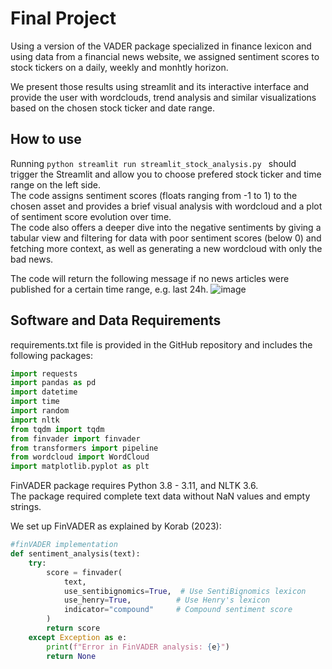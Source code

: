# Final Project
Using a version of the VADER package specialized in finance lexicon and using data from a financial news website, we assigned sentiment scores to stock tickers on a daily, weekly and monhtly horizon.    
  
We present those results using streamlit and its interactive interface and provide the user with wordclouds, trend analysis and similar visualizations based on the chosen stock ticker and date range.

## How to use
Running ```python streamlit run streamlit_stock_analysis.py ``` should trigger the Streamlit and allow you to choose prefered stock ticker and time range on the left side.  
The code assigns sentiment scores (floats ranging from -1 to 1) to the chosen asset and provides a brief visual analysis with wordcloud and a plot of sentiment score evolution over time.  
The code also offers a deeper dive into the negative sentiments by giving a tabular view and filtering for data with poor sentiment scores (below 0) and fetching more context, as well as generating a new wordcloud with only the bad news.

The code will return the following message if no news articles were published for a certain time range, e.g. last 24h.
![image](https://github.com/user-attachments/assets/344da849-4e21-4ff2-98a8-d4a47f13c1f9)


## Software and Data Requirements 
requirements.txt file is provided in the GitHub repository and includes the following packages:
```python
import requests
import pandas as pd
import datetime
import time
import random
import nltk
from tqdm import tqdm
from finvader import finvader
from transformers import pipeline
from wordcloud import WordCloud
import matplotlib.pyplot as plt
```
FinVADER package requires Python 3.8 - 3.11, and NLTK 3.6.  
The package required complete text data without NaN values and empty strings.  
  
We set up FinVADER as explained by Korab (2023):  

```python
#finVADER implementation
def sentiment_analysis(text):
    try:
        score = finvader(
            text,
            use_sentibignomics=True,  # Use SentiBignomics lexicon
            use_henry=True,          # Use Henry's lexicon
            indicator="compound"     # Compound sentiment score
        )
        return score
    except Exception as e:
        print(f"Error in FinVADER analysis: {e}")
        return None
```


